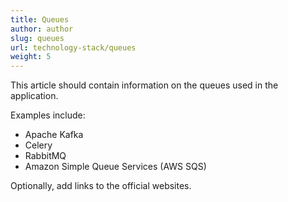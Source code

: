 ```yaml
---
title: Queues
author: author
slug: queues
url: technology-stack/queues
weight: 5
---
```


This article should contain information on the queues used in the application.

Examples include:

* Apache Kafka
* Celery
* RabbitMQ
* Amazon Simple Queue Services (AWS SQS)

Optionally, add links to the official websites.
